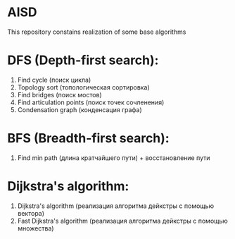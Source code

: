 # AISD
This repository constains realization of some base algorithms
# DFS (Depth-first search):
  1. Find cycle (поиск цикла)
  2. Topology sort (топологическая сортировка)
  3. Find bridges (поиск мостов)
  4. Find articulation points (поиск точек сочленения)
  5. Condensation graph (конденсация графа)
# BFS (Breadth-first search):
  1. Find min path (длина кратчайшего пути) + восстановление пути
 # Dijkstra's algorithm:
  1. Dijkstra's algorithm (реализация алгоритма дейкстры с помощью вектора)
  2. Fast Dijkstra's algorithm (реализация алгоритма дейкстры с помощью множества)
  
